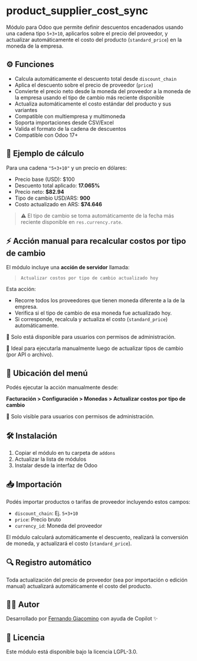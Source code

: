 # product_supplier_cost_sync 

Módulo para Odoo que permite definir descuentos encadenados usando una cadena tipo `5+3+10`, aplicarlos sobre el precio del proveedor, y actualizar automáticamente el costo del producto (`standard_price`) en la moneda de la empresa.

## ⚙️ Funciones

- Calcula automáticamente el descuento total desde `discount_chain`
- Aplica el descuento sobre el precio de proveedor (`price`)
- Convierte el precio neto desde la moneda del proveedor a la moneda de la empresa usando el tipo de cambio más reciente disponible
- Actualiza automáticamente el costo estándar del producto y sus variantes
- Compatible con multiempresa y multimoneda
- Soporta importaciones desde CSV/Excel
- Valida el formato de la cadena de descuentos
- Compatible con Odoo 17+

## 🧮 Ejemplo de cálculo

Para una cadena `"5+3+10"` y un precio en dólares:
- Precio base (USD): $100
- Descuento total aplicado: **17.065%**
- Precio neto: **$82.94**
- Tipo de cambio USD/ARS: **900**
- Costo actualizado en ARS: **$74.646**

> ⚠️ El tipo de cambio se toma automáticamente de la fecha más reciente disponible en `res.currency.rate`.

## ⚡ Acción manual para recalcular costos por tipo de cambio

El módulo incluye una **acción de servidor** llamada:

> `Actualizar costos por tipo de cambio actualizado hoy`

Esta acción:
- Recorre todos los proveedores que tienen moneda diferente a la de la empresa.
- Verifica si el tipo de cambio de esa moneda fue actualizado hoy.
- Si corresponde, recalcula y actualiza el costo (`standard_price`) automáticamente.

🔐 Solo está disponible para usuarios con permisos de administración.

🧠 Ideal para ejecutarla manualmente luego de actualizar tipos de cambio (por API o archivo).

## 📍 Ubicación del menú

Podés ejecutar la acción manualmente desde:

**Facturación > Configuración > Monedas > Actualizar costos por tipo de cambio**

🔐 Solo visible para usuarios con permisos de administración.

## 🛠️ Instalación

1. Copiar el módulo en tu carpeta de `addons`
2. Actualizar la lista de módulos
3. Instalar desde la interfaz de Odoo

## 📥 Importación

Podés importar productos o tarifas de proveedor incluyendo estos campos:

- `discount_chain`: Ej. `5+3+10`
- `price`: Precio bruto
- `currency_id`: Moneda del proveedor

El módulo calculará automáticamente el descuento, realizará la conversión de moneda, y actualizará el costo (`standard_price`).

## 🔍 Registro automático

Toda actualización del precio de proveedor (sea por importación o edición manual) actualizará automáticamente el costo del producto.

## 🧑‍💻 Autor

Desarrollado por [Fernando Giacomino](https://github.com/fernandogiacomino) con ayuda de Copilot ✨

## 📄 Licencia

Este módulo está disponible bajo la licencia LGPL-3.0.